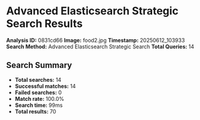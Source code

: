 # Advanced Elasticsearch Strategic Search Results

**Analysis ID:** 0831cd66
**Image:** food2.jpg
**Timestamp:** 20250612_103933
**Search Method:** Advanced Elasticsearch Strategic Search
**Total Queries:** 14

## Search Summary

- **Total searches:** 14
- **Successful matches:** 14
- **Failed searches:** 0
- **Match rate:** 100.0%
- **Search time:** 99ms
- **Total results:** 70

